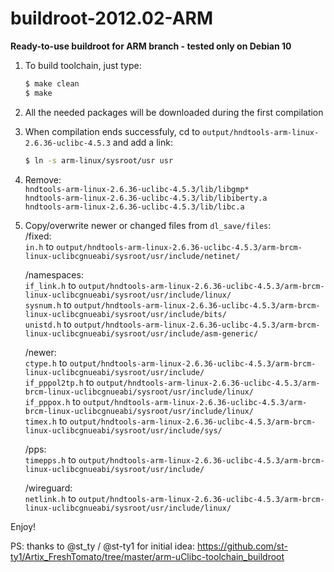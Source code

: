 # **buildroot-2012.02-ARM** #
  
  
**Ready-to-use buildroot for ARM branch - tested only on Debian 10**
  
  
1. To build toolchain, just type:
    ```sh
    $ make clean
    $ make
    ```
  
2. All the needed packages will be downloaded during the first compilation
  
3. When compilation ends successfuly, cd to ```output/hndtools-arm-linux-2.6.36-uclibc-4.5.3``` and add a link:
    ```sh
    $ ln -s arm-linux/sysroot/usr usr
    ```
  
4. Remove:  
    ```hndtools-arm-linux-2.6.36-uclibc-4.5.3/lib/libgmp*```  
    ```hndtools-arm-linux-2.6.36-uclibc-4.5.3/lib/libiberty.a```  
    ```hndtools-arm-linux-2.6.36-uclibc-4.5.3/lib/libc.a```  
  
5. Copy/overwrite newer or changed files from ```dl_save/files```:  
    /fixed:  
     ```in.h``` to ```output/hndtools-arm-linux-2.6.36-uclibc-4.5.3/arm-brcm-linux-uclibcgnueabi/sysroot/usr/include/netinet/```  
  
    /namespaces:  
     ```if_link.h``` to ```output/hndtools-arm-linux-2.6.36-uclibc-4.5.3/arm-brcm-linux-uclibcgnueabi/sysroot/usr/include/linux/```  
     ```sysnum.h``` to ```output/hndtools-arm-linux-2.6.36-uclibc-4.5.3/arm-brcm-linux-uclibcgnueabi/sysroot/usr/include/bits/```  
     ```unistd.h``` to ```output/hndtools-arm-linux-2.6.36-uclibc-4.5.3/arm-brcm-linux-uclibcgnueabi/sysroot/usr/include/asm-generic/```  
  
    /newer:  
     ```ctype.h``` to ```output/hndtools-arm-linux-2.6.36-uclibc-4.5.3/arm-brcm-linux-uclibcgnueabi/sysroot/usr/include/```  
     ```if_pppol2tp.h``` to ```output/hndtools-arm-linux-2.6.36-uclibc-4.5.3/arm-brcm-linux-uclibcgnueabi/sysroot/usr/include/linux/```  
     ```if_pppox.h``` to ```output/hndtools-arm-linux-2.6.36-uclibc-4.5.3/arm-brcm-linux-uclibcgnueabi/sysroot/usr/include/linux/```  
     ```timex.h``` to ```output/hndtools-arm-linux-2.6.36-uclibc-4.5.3/arm-brcm-linux-uclibcgnueabi/sysroot/usr/include/sys/```  
  
    /pps:  
     ```timepps.h``` to ```output/hndtools-arm-linux-2.6.36-uclibc-4.5.3/arm-brcm-linux-uclibcgnueabi/sysroot/usr/include/```  
  
    /wireguard:  
     ```netlink.h``` to ```output/hndtools-arm-linux-2.6.36-uclibc-4.5.3/arm-brcm-linux-uclibcgnueabi/sysroot/usr/include/linux/```  
  
Enjoy!
  
PS: thanks to @st_ty / @st-ty1 for initial idea: https://github.com/st-ty1/Artix_FreshTomato/tree/master/arm-uClibc-toolchain_buildroot
  
